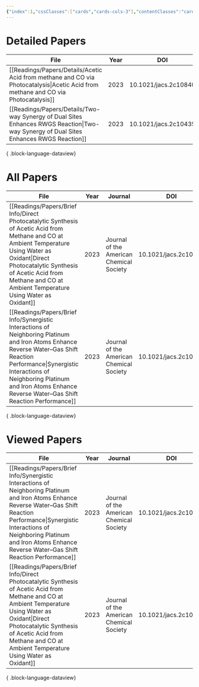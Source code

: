 ```yaml
---
{"index":1,"cssClasses":["cards","cards-cols-3"],"contentClasses":"cards cards-cols-3","cover":"https://cdn.jsdelivr.net/gh/blleng/images/upload/papersCollection.png","dg-publish":true,"note-icon":"boots","date":"2023-08-25T23:56","update":"2023-08-26T15:55","permalink":"/navigation/papers-collection/","dgPassFrontmatter":true,"noteIcon":"boots","created":"2023-08-25T23:56","updated":"2023-08-26T15:55"}
---
```



# Detailed Papers
| File                                                                                                                                      | Year | DOI                  |
| ----------------------------------------------------------------------------------------------------------------------------------------- | ---- | -------------------- |
| [[Readings/Papers/Details/Acetic Acid from methane and CO via Photocatalysis\|Acetic Acid from methane and CO via Photocatalysis]]     | 2023 | 10.1021/jacs.2c10840 |
| [[Readings/Papers/Details/Two-way Synergy of Dual Sites Enhances RWGS Reaction\|Two-way Synergy of Dual Sites Enhances RWGS Reaction]] | 2023 | 10.1021/jacs.2c10435 |

{ .block-language-dataview}

# All Papers

| File                                                                                                                                                                                                                                                                         | Year | Journal                                  | DOI                  |
| ---------------------------------------------------------------------------------------------------------------------------------------------------------------------------------------------------------------------------------------------------------------------------- | ---- | ---------------------------------------- | -------------------- |
| [[Readings/Papers/Brief Info/Direct Photocatalytic Synthesis of Acetic Acid from Methane and CO at Ambient Temperature Using Water as Oxidant\|Direct Photocatalytic Synthesis of Acetic Acid from Methane and CO at Ambient Temperature Using Water as Oxidant]]         | 2023 | Journal of the American Chemical Society | 10.1021/jacs.2c10840 |
| [[Readings/Papers/Brief Info/Synergistic Interactions of Neighboring Platinum and Iron Atoms Enhance Reverse Water–Gas Shift Reaction Performance\|Synergistic Interactions of Neighboring Platinum and Iron Atoms Enhance Reverse Water–Gas Shift Reaction Performance]] | 2023 | Journal of the American Chemical Society | 10.1021/jacs.2c10435 |

{ .block-language-dataview}

# Viewed Papers
| File                                                                                                                                                                                                                                                                         | Year | Journal                                  | DOI                  |
| ---------------------------------------------------------------------------------------------------------------------------------------------------------------------------------------------------------------------------------------------------------------------------- | ---- | ---------------------------------------- | -------------------- |
| [[Readings/Papers/Brief Info/Synergistic Interactions of Neighboring Platinum and Iron Atoms Enhance Reverse Water–Gas Shift Reaction Performance\|Synergistic Interactions of Neighboring Platinum and Iron Atoms Enhance Reverse Water–Gas Shift Reaction Performance]] | 2023 | Journal of the American Chemical Society | 10.1021/jacs.2c10435 |
| [[Readings/Papers/Brief Info/Direct Photocatalytic Synthesis of Acetic Acid from Methane and CO at Ambient Temperature Using Water as Oxidant\|Direct Photocatalytic Synthesis of Acetic Acid from Methane and CO at Ambient Temperature Using Water as Oxidant]]         | 2023 | Journal of the American Chemical Society | 10.1021/jacs.2c10840 |

{ .block-language-dataview}
